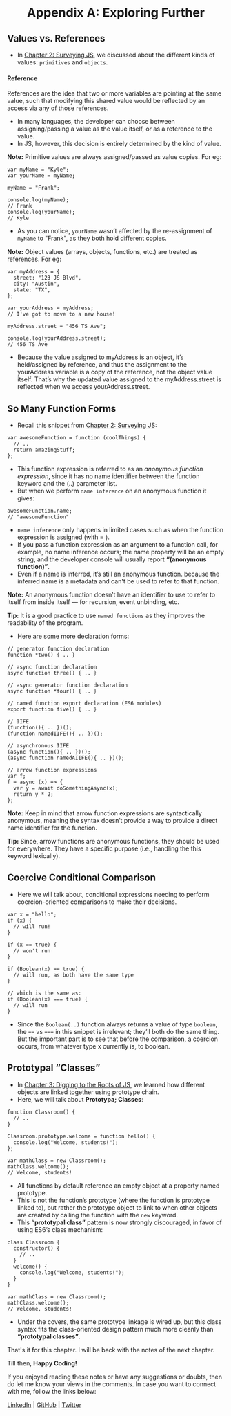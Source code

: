 <h1 align="center">Appendix A: Exploring Further</h1>

## Values vs. References

- In [Chapter 2: Surveying JS](https://dev.to/rajat2502/you-don-t-know-js-get-started-chapter-2-surveying-js-notes-h85), we discussed about the different kinds of values: `primitives` and `objects`.

#### Reference
References are the idea that two or more variables are pointing at the same value, such that modifying this shared value would be reflected by an access via any of those references.

- In many languages, the developer can choose between assigning/passing a value as the value itself, or as a reference to the value. 
- In JS, however, this decision is entirely determined by the kind of value.

**Note:** Primitive values are always assigned/passed as value copies. For eg:

```
var myName = "Kyle";
var yourName = myName;

myName = "Frank";

console.log(myName);
// Frank
console.log(yourName);
// Kyle
```

- As you can notice, `yourName` wasn’t affected by the re-assignment of `myName` to "Frank", as they both hold different copies.

**Note:** Object values (arrays, objects, functions, etc.) are treated as references. For eg:

```
var myAddress = {
  street: "123 JS Blvd",
  city: "Austin",
  state: "TX",
};

var yourAddress = myAddress;
// I've got to move to a new house!

myAddress.street = "456 TS Ave";

console.log(yourAddress.street);
// 456 TS Ave
```

- Because the value assigned to myAddress is an object, it’s held/assigned by reference, and thus the assignment to the yourAddress variable is a copy of the reference, not the object value itself. That’s why the updated value assigned to the myAddress.street is reflected when we access yourAddress.street.


## So Many Function Forms

- Recall this snippet from [Chapter 2: Surveying JS](https://dev.to/rajat2502/you-don-t-know-js-get-started-chapter-2-surveying-js-notes-h85):

```
var awesomeFunction = function (coolThings) {
  // ..
  return amazingStuff;
};
```

- This function expression is referred to as an *anonymous function expression*, since it has no name identifier between the function keyword and the (..) parameter list.
- But when we perform `name inference` on an anonymous function it gives:

```
awesomeFunction.name;
// "awesomeFunction"
```

- `name inference` only happens in limited cases such as when the function expression is assigned (with = ).
- If you pass a function expression as an argument to a function call, for example, no name inference occurs; the name property will be an empty string, and the developer console will usually report **“(anonymous function)”**.
- Even if a name is inferred, it’s still an anonymous function. because the inferred name is a metadata and can't be used to refer to that function.

**Note:** An anonymous function doesn’t have an identifier to use to refer to itself from inside itself — for recursion, event unbinding, etc.

**Tip:** It is a good practice to use `named functions` as they improves the readability of the program.

- Here are some more declaration forms:

```
// generator function declaration
function *two() { .. }

// async function declaration
async function three() { .. }

// async generator function declaration
async function *four() { .. }

// named function export declaration (ES6 modules)
export function five() { .. }

// IIFE
(function(){ .. })();
(function namedIIFE(){ .. })();

// asynchronous IIFE
(async function(){ .. })();
(async function namedAIIFE(){ .. })();

// arrow function expressions
var f;
f = async (x) => {
  var y = await doSomethingAsync(x);
  return y * 2;
};
```

**Note:** Keep in mind that arrow function expressions are syntactically anonymous, meaning the syntax doesn’t provide a way to provide a direct name identifier for the function.

**Tip:** Since, arrow functions are anonymous functions, they should be used for everywhere. They have a specific purpose (i.e., handling the this keyword lexically).

## Coercive Conditional Comparison

- Here we will talk about, conditional expressions needing to perform coercion-oriented comparisons to make their decisions.

```
var x = "hello";
if (x) {
  // will run!
}

if (x == true) {
  // won't run
}

if (Boolean(x) == true) {
  // will run, as both have the same type
}

// which is the same as:
if (Boolean(x) === true) {
  // will run
}
```

- Since the `Boolean(..)` function always returns a value of type `boolean`, the `==` vs `===` in this snippet is irrelevant; they’ll both do the same thing. But the important part is to see that before the comparison, a coercion occurs, from whatever type x currently is, to boolean.

## Prototypal “Classes”

- In [Chapter 3: Digging to the Roots of JS](https://dev.to/rajat2502/you-don-t-know-js-get-started-chapter-3-digging-to-the-roots-of-js-notes-412n), we learned how different objects are linked together using prototype chain.
- Here, we will talk about **Prototypa; Classes**:

```
function Classroom() {
  // ..
}

Classroom.prototype.welcome = function hello() {
  console.log("Welcome, students!");
};

var mathClass = new Classroom();
mathClass.welcome();
// Welcome, students!
```

- All functions by default reference an empty object at a property named prototype.
- This is not the function’s prototype (where the function is prototype linked to), but rather the prototype object to link to when other objects are created by calling the function with the `new` keyword.
- This **“prototypal class”** pattern is now strongly discouraged, in favor of using ES6’s class mechanism:

```
class Classroom {
  constructor() {
    // ..
  }
  welcome() {
    console.log("Welcome, students!");
  }
}

var mathClass = new Classroom();
mathClass.welcome();
// Welcome, students!
```

- Under the covers, the same prototype linkage is wired up, but this class syntax fits the class-oriented design pattern much more cleanly than **“prototypal classes”**.


That's it for this chapter. I will be back with the notes of the next chapter. 

Till then, **Happy Coding!**

If you enjoyed reading these notes or have any suggestions or doubts, then do let me know your views in the comments. 
In case you want to connect with me, follow the links below:

[LinkedIn](https://www.linkedin.com/in/rajat2502) | [GitHub](https://github.com/rajat2502) | [Twitter](https://twitter.com/rajatverma2502)

